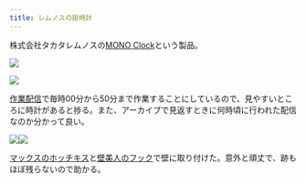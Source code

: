 ```yaml
---
title: レムノスの掛時計
---
```

株式会社タカタレムノスの[MONO Clock](https://www.amazon.co.jp/dp/B004UIT8BK)という製品。

![](https://lh6.googleusercontent.com/JZdan0S6xv-EIqyNi8Tu0vs_UZzNjatBOuBdzHK5goXm6ZRrmb1p5uFzLsizDV1Yw6XU0mv_NbIo7NLSY8Oxbwe5cRav2yBxB-5_nKJMfmKTJVlPC6XfAd-CvIPGk1HOBP7juF1NQU3InxeA7tBmpw)

![](https://lh5.googleusercontent.com/ZrRc9Sb5wt51fsMpYYVNLrN3RzawTaxkOqtcx__kLhHOHyEune0bqfbDtb6a0F7fdYqbvGBFadcujAFQNxCEXPM17mheO_xLxDzP2EHtcOlnIcNVoODgNn6uN3Bqb7N51ciAaepwqMdE10BT3eE0VQ)

[作業配信](https://www.youtube.com/channel/UC5s-KpSDGzxWPWNv94PnJHw)で毎時00分から50分まで作業することにしているので、見やすいところに時計があると捗る。また、アーカイブで見返すときに何時頃に行われた配信なのか分かって良い。

![](https://lh3.googleusercontent.com/Ktvk1vt8-QOf2xYNPxcOVWxu5pG3jTYEBDg2zGo7cTr6PZ38zsvktPsQdlGq2V5Z3-_zRgtU2C0elIfC-sS-TprAs-tmoUA8dTytV8JobQjCEU6-GCh7967CBImUJNh6RXQndfzGkZrbGddE55l8rA)![](https://lh3.googleusercontent.com/z0z_J4p0AdPqBD8o1jshhJmtdUm_5IWQTlRFqLthcyVCwCvCbMutM0CO0cgllW5nw5206yxTSXEFu2gH21wAYli3QhISFeW4bYkt683gXxsZ8wdaSq937xQRqiodp2ELTNBCGfu_OIzCPlkxD1XqUA)

[マックスのホッチキス](https://www.amazon.co.jp/dp/B000O9WRWG)と[壁美人のフック](https://www.amazon.co.jp/dp/B00CU78TDG)で壁に取り付けた。意外と頑丈で、跡もほぼ残らないので助かる。
